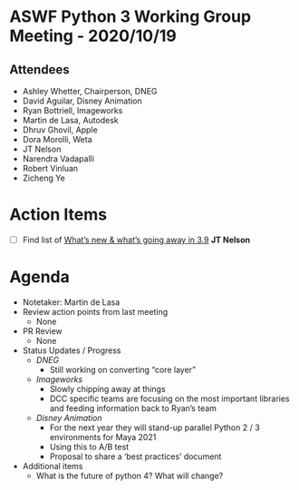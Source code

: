 # ASWF Python 3 Working Group Meeting - 2020/10/19
## Attendees
* Ashley Whetter, Chairperson, DNEG
* David Aguilar, Disney Animation
* Ryan Bottriell, Imageworks
* Martin de Lasa, Autodesk
* Dhruv Ghovil, Apple
* Dora Morolli, Weta
* JT Nelson
* Narendra Vadapalli
* Robert Vinluan
* Zicheng Ye
 
# Action Items
- [ ] Find list of [What’s new & what’s going away in 3.9](https://docs.python.org/3.9/whatsnew/3.9.html#removed) **JT Nelson**

# Agenda
* Notetaker: Martin de Lasa
* Review action points from last meeting
	* None
* PR Review
	* None
* Status Updates / Progress
	* _DNEG_
		* Still working on converting “core layer”
	* _Imageworks_ 
		* Slowly chipping away at things
		* DCC specific teams are focusing on the most important libraries and feeding information back to Ryan’s team
	* _Disney Animation_
		* For the next year they will stand-up parallel Python 2 / 3 environments for Maya 2021
		* Using this to A/B test
		* Proposal to share a ‘best practices’ document
* Additional items
	* What is the future of python 4? What will change?


